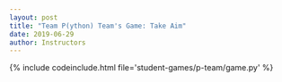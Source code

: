 ```yaml
---
layout: post
title: "Team P(ython) Team's Game: Take Aim"
date: 2019-06-29
author: Instructors
---
```


 {% include codeinclude.html file='student-games/p-team/game.py' %}
